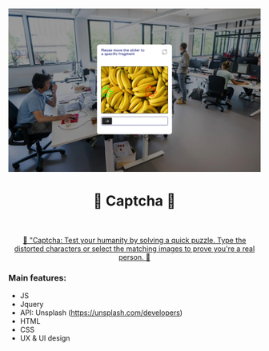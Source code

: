 <h1 align = "center"><a href="https://roman-artemiev.github.io/ra-captcha/"><img width="700" alt="Captcha" src="./assets/captcha-preview.jpg"></a>
    <br>
    <br>
    🤖 Captcha 🤖
    <br>
    <br>
</h1>
<a href="https://roman-artemiev.github.io/ra-captcha/" >
    <p align = "center">
        🤖 "Captcha: Test your humanity by solving a quick puzzle. Type the distorted characters or select the matching images to prove you're a real person. 🤖
    </p>
</a>

<h3>Main features:</h3>

 - JS
 - Jquery
 - API: Unsplash (https://unsplash.com/developers)
 - HTML
 - CSS
 - UX & UI design

